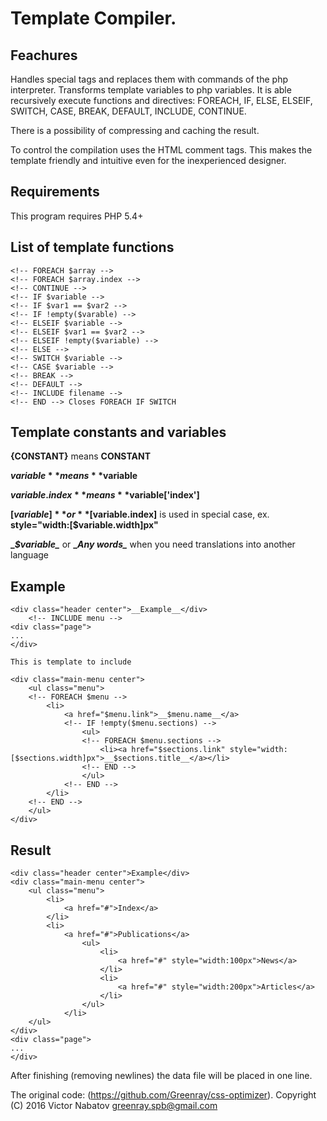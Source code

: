 Template Compiler.
==================

## Feachures

Handles special tags and replaces them with commands of the php interpreter.
Transforms template variables to php variables.
It is able recursively execute functions and directives:
FOREACH, IF, ELSE, ELSEIF, SWITCH, CASE, BREAK, DEFAULT, INCLUDE, CONTINUE.

There is a possibility of compressing and caching the result.

To control the compilation uses the HTML comment tags.
This makes the template friendly and intuitive even for the inexperienced designer.

## Requirements

This program requires PHP 5.4+

## List of template functions

    <!-- FOREACH $array -->
    <!-- FOREACH $array.index -->
    <!-- CONTINUE -->
    <!-- IF $variable -->
    <!-- IF $var1 == $var2 -->
    <!-- IF !empty($varable) -->
    <!-- ELSEIF $variable -->
    <!-- ELSEIF $var1 == $var2 -->
    <!-- ELSEIF !empty($variable) -->
    <!-- ELSE -->
    <!-- SWITCH $variable -->
    <!-- CASE $variable -->
    <!-- BREAK -->
    <!-- DEFAULT -->
    <!-- INCLUDE filename -->
    <!-- END --> Closes FOREACH IF SWITCH

## Template constants and variables

**{CONSTANT}** means **CONSTANT**

**$variable** means **$variable**

**$variable.index** means **$variable['index']**

**[$variable]** or **[$variable.index]** is used in special case, ex. **style="width:[$variable.width]px"**

**\__$variable\__** or **\__Any words\__** when you need translations into another language

## Example

    <div class="header center">__Example__</div>
        <!-- INCLUDE menu -->
    <div class="page">
    ...
    </div>

    This is template to include

    <div class="main-menu center">
        <ul class="menu">
        <!-- FOREACH $menu -->
            <li>
                <a href="$menu.link">__$menu.name__</a>
                <!-- IF !empty($menu.sections) -->
                    <ul>
                    <!-- FOREACH $menu.sections -->
                        <li><a href="$sections.link" style="width:[$sections.width]px">__$sections.title__</a></li>
                    <!-- END -->
                    </ul>
                <!-- END -->
            </li>
        <!-- END -->
        </ul>
    </div>

## Result

    <div class="header center">Example</div>
    <div class="main-menu center">
        <ul class="menu">
            <li>
                <a href="#">Index</a>
            </li>
            <li>
                <a href="#">Publications</a>
                    <ul>
                        <li>
                            <a href="#" style="width:100px">News</a>
                        </li>
                        <li>
                            <a href="#" style="width:200px">Articles</a>
                        </li>
                    </ul>
                </li>
        </ul>
    </div>
    <div class="page">
    ...
    </div>

After finishing (removing newlines) the data file will be placed in one line.

The original code: (https://github.com/Greenray/css-optimizer).
Copyright (C) 2016 Victor Nabatov <greenray.spb@gmail.com>
